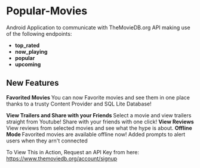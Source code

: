 # Popular-Movies
Android Application to communicate with TheMovieDB.org API making use of the following endpoints:
- <b>top_rated </b>
- <b>now_playing </b>
- <b>popular </b>
- <b>upcoming </b>

<h2> New Features </h2>

<b> Favorited Movies </b>
You can now Favorite movies and see them in one place thanks to a trusty Content Provider and SQL Lite Database!

<b> View Trailers and Share with your Friends </b>
Select a movie and view trailers straight from Youtube! Share with your friends with one click!
<b> View Reviews </b>
View reviews from selected movies and see what the hype is about.
<b>Offline Mode </b>
Favorited movies are available offline now! Added prompts to alert users when they arn't connected

To View This in Action, Request an API Key from here:
https://www.themoviedb.org/account/signup

